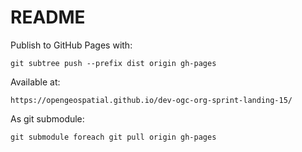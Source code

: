 # README


Publish to GitHub Pages with:

`git subtree push --prefix dist origin gh-pages`

Available at:

`https://opengeospatial.github.io/dev-ogc-org-sprint-landing-15/`


As git submodule:

`git submodule foreach git pull origin gh-pages`
